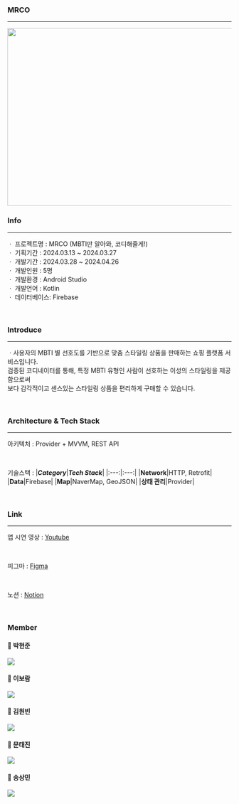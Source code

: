 ### MRCO
<hr>
<img src="https://github.com/user-attachments/assets/192ad83b-fb71-4200-a217-6b5e42883ae5" width="720" height="400"/>

### Info
<hr>

ㆍ  프로젝트명  : MRCO (MBTI만 알아와, 코디해줄게!)   
ㆍ  기획기간    : 2024.03.13 ~ 2024.03.27   
ㆍ  개발기간    : 2024.03.28 ~ 2024.04.26   
ㆍ  개발인원    : 5명   
ㆍ  개발환경    : Android Studio   
ㆍ  개발언어    : Kotlin   
ㆍ  데이터베이스: Firebase   

</br>

###  Introduce

<hr>

ㆍ사용자의 MBTI 별 선호도를 기반으로 맞춤 스타일링 상품을 판매하는 쇼핑 플랫폼 서비스입니다.   
  검증된 코디네이터를 통해, 특정 MBTI 유형인 사람이 선호하는 이성의 스타일링을 제공함으로써   
  보다 감각적이고 센스있는 스타일링 상품을 편리하게 구매할 수 있습니다. 
    
</br>

###  Architecture & Tech Stack

<hr>

아키텍처 : Provider + MVVM, REST API

</br>

기술스택 :
|***Category***|***Tech Stack***|
|:---:|:---:|
|**Network**|HTTP, Retrofit|
|**Data**|Firebase|
|**Map**|NaverMap, GeoJSON|
|**상태 관리**|Provider|

</br>

###  Link

<hr>

앱 시연 영상 : <a href="https://youtu.be/1sHPeT0WGFo">Youtube</a>

</br>

피그마 : <a href="https://www.figma.com/file/193zUmGJRnDWxupngbFmW9/4-Team-(MRCO)?type=design&node-id=54795%3A1646&mode=design&t=i2DvXl4SiNKQK6qb-1">Figma</a>

</br>

노션 : <a href="https://rounded-ketch-48e.notion.site/MRCO-9f1e82501b7b44af92dfd1c3970d6d53?pvs=4">Notion</a>

</br>

###  Member 
<h4>🧑 박현준</h4>
<a href="https://github.com/pakkyunn">
    <img src="http://img.shields.io/badge/pakkyunn-gray?logo=github"/>
</a>
<h4>👧 이보람</h4>
<a href="https://github.com/dev-worthwhile">
    <img src="http://img.shields.io/badge/dev--worthwhile-gray?logo=github"/>
</a>
<h4>🧑 김원빈</h4>
<a href="https://github.com/diffngood">
    <img src="http://img.shields.io/badge/diffngood-gray?logo=github"/>
</a>
<h4>🧑 문태진</h4>
<a href="https://github.com/TedMoon99">
    <img src="http://img.shields.io/badge/TedMoon99-gray?logo=github"/>
</a>
<h4>🧑 송상민</h4>
<a href="https://github.com/wtoshm">
    <img src="http://img.shields.io/badge/wtoshm-gray?logo=github"/>
</a>


